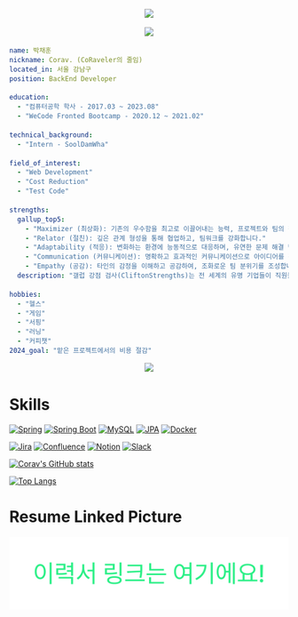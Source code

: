 <p align="center">
<img src="https://capsule-render.vercel.app/api?text=%EB%B0%98%EA%B0%91%EC%8A%B5%EB%8B%88%EB%8B%A4%20%20%F0%9F%8E%B6&animation=fadeIn&type=waving&color=timeGradient&height=100" />
</p>

<p align="center">
<img src="https://media.giphy.com/media/dRvEZLV0ORAmHT1L5u/giphy.gif?cid=82a1493b8bcs4rb43gjtn3b8ukzr5v0ixf5nqu6yadfdq2tp&ep=v1_gifs_trending&rid=giphy.gif&ct=g"/>
</p>


```yaml
name: 박채훈
nickname: Corav. (CoRaveler의 줄임)
located_in: 서울 강남구
position: BackEnd Developer

education:
  - "컴퓨터공학 학사 - 2017.03 ~ 2023.08"
  - "WeCode Fronted Bootcamp - 2020.12 ~ 2021.02"

technical_background:
  - "Intern - SoolDamWha"

field_of_interest:
  - "Web Development"
  - "Cost Reduction"
  - "Test Code"

strengths:
  gallup_top5:
    - "Maximizer (최상화): 기존의 우수함을 최고로 이끌어내는 능력, 프로젝트와 팀의 잠재력을 극대화합니다."
    - "Relator (절친): 깊은 관계 형성을 통해 협업하고, 팀워크를 강화합니다."
    - "Adaptability (적응): 변화하는 환경에 능동적으로 대응하며, 유연한 문제 해결 방식을 제시합니다."
    - "Communication (커뮤니케이션): 명확하고 효과적인 커뮤니케이션으로 아이디어를 전달하고, 팀 내 소통을 원활하게 합니다."
    - "Empathy (공감): 타인의 감정을 이해하고 공감하여, 조화로운 팀 분위기를 조성합니다."
  description: "갤럽 강점 검사(CliftonStrengths)는 전 세계의 유명 기업들이 직원들의 독특한 재능을 발견하고 최대한 활용하기 위해 사용하는 심리학 기반의 개인 강점 평가 도구입니다."

hobbies:
  - "헬스"
  - "게임"
  - "서핑"
  - "러닝"
  - "커피챗"
2024_goal: "맡은 프로젝트에서의 비용 절감"

```


<p align="center">
  <img src="https://capsule-render.vercel.app/api?text=Hey Everyone!🕹️&animation=fadeIn&type=waving&color=gradient&height=100"/>
</p>

# Skills

[![Spring](https://img.shields.io/badge/spring-6DB33F.svg?style=for-the-badge&logo=spring&logoColor=white)](https://spring.io/)
[![Spring Boot](https://img.shields.io/badge/spring%20boot-6DB33F.svg?style=for-the-badge&logo=spring%20boot&logoColor=white)](https://spring.io/)
[![MySQL](https://img.shields.io/badge/MySQL-4479A1.svg?style=for-the-badge&logo=MySQL&logoColor=black)](https://www.mysql.com/)
[![JPA](https://img.shields.io/badge/JPA-59666C.svg?style=for-the-badge&logo=hibernate&logoColor=BAAE85)](https://spring.io/projects/spring-data-jpa)
[![Docker](https://img.shields.io/badge/docker-2496ED.svg?style=for-the-badge&logo=docker&logoColor=white)](https://www.docker.com/)

[![Jira](https://img.shields.io/badge/jira-0052CC.svg?style=for-the-badge&logo=jira&logoColor=white)](https://www.atlassian.com/software/jira)
[![Confluence](https://img.shields.io/badge/confluence-172B4D.svg?style=for-the-badge&logo=confluence&logoColor=white)](https://www.atlassian.com/software/confluence)
[![Notion](https://img.shields.io/badge/notion-000000.svg?style=for-the-badge&logo=notion&logoColor=white)](https://www.notion.so/)
[![Slack](https://img.shields.io/badge/slack-4A154B.svg?style=for-the-badge&logo=slack&logoColor=white)](https://slack.com/)

[![Corav's GitHub stats](https://github-readme-stats.vercel.app/api?username=xpmxf4&hide=issues&show_icons=true&theme=transparent)](https://github.com/xpmxf4/github-readme-stats)


[![Top Langs](https://github-readme-stats.vercel.app/api/top-langs/?username=xpmxf4&hide=javascript,css,typescript,python&langs_count=4&layout=compact)](https://github.com/xpmxf4/github-readme-stats)


# Resume Linked Picture
[![resume-cover](https://github.com/xpmxf4/xpmxf4/blob/main/%EC%9D%B4%EB%A0%A5%EC%84%9C%EC%97%AC%EA%B8%B0%EC%97%90%EC%9A%94.png "박채훈 이력서")](https://docs.google.com/document/d/1X1ep6MgnJkmbnT9r1RnpRRFX8ki3KPbujsOthPuz9zI/edit?usp=sharing)
